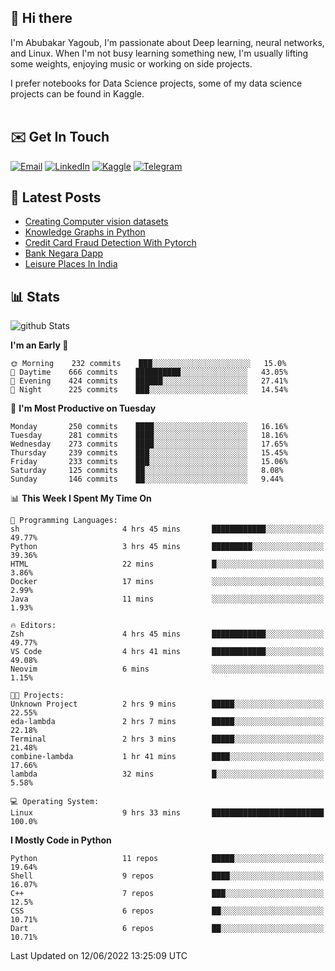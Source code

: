 ## 👋 Hi there

I'm Abubakar Yagoub, I'm passionate about Deep learning, neural networks, and
Linux. When I'm not busy learning something new, I'm usually lifting some
weights, enjoying music or working on side projects.

I prefer notebooks for Data Science projects, some of my data science projects
can be found in Kaggle. <br> <br>

## ✉️ Get In Touch

[![Email](https://img.shields.io/badge/Email-f1f1f1?style=for-the-badge&logo=gmail&logoColor=0f111a)](mailto:hi@blacksuan19.dev)
[![LinkedIn](https://img.shields.io/badge/LinkedIn-0077B5?style=for-the-badge&logo=linkedin&logoColor=white)](https://www.linkedin.com/in/blacksuan19/)
[![Kaggle](https://img.shields.io/badge/Kaggle-5acfff?style=for-the-badge&logo=kaggle&logoColor=white)](http://kaggle.com/abubakaryagob/)
[![Telegram](https://img.shields.io/badge/Telegram-2CA5E0?style=for-the-badge&logo=telegram&logoColor=white)](https://t.me/blacksuan19)

## 📩 Latest Posts

<!-- BLOG-POST-LIST:START -->
- [Creating Computer vision datasets](http://blacksuan19.dev/blog/creating-datasets/)
- [Knowledge Graphs in Python](http://blacksuan19.dev/projects/Knowledge_Graphs/)
- [Credit Card Fraud Detection With Pytorch](http://blacksuan19.dev/projects/credit-card-fraud-detection-with-pytorch/)
- [Bank Negara Dapp](http://blacksuan19.dev/projects/bank-negara/)
- [Leisure Places In India](http://blacksuan19.dev/projects/leisure-places-in-india/)
<!-- BLOG-POST-LIST:END -->

## 📊 Stats

![github Stats](https://github-readme-stats.vercel.app/api?username=blacksuan19&theme=github_dark&show_icons=true&count_private=true&custom_title=Github%20Stats&hide_border=true)

<!--START_SECTION:waka-->
**I'm an Early 🐤** 

```text
🌞 Morning    232 commits    ███░░░░░░░░░░░░░░░░░░░░░░   15.0% 
🌆 Daytime    666 commits    ██████████░░░░░░░░░░░░░░░   43.05% 
🌃 Evening    424 commits    ██████░░░░░░░░░░░░░░░░░░░   27.41% 
🌙 Night      225 commits    ███░░░░░░░░░░░░░░░░░░░░░░   14.54%

```
📅 **I'm Most Productive on Tuesday** 

```text
Monday       250 commits    ████░░░░░░░░░░░░░░░░░░░░░   16.16% 
Tuesday      281 commits    ████░░░░░░░░░░░░░░░░░░░░░   18.16% 
Wednesday    273 commits    ████░░░░░░░░░░░░░░░░░░░░░   17.65% 
Thursday     239 commits    ███░░░░░░░░░░░░░░░░░░░░░░   15.45% 
Friday       233 commits    ███░░░░░░░░░░░░░░░░░░░░░░   15.06% 
Saturday     125 commits    ██░░░░░░░░░░░░░░░░░░░░░░░   8.08% 
Sunday       146 commits    ██░░░░░░░░░░░░░░░░░░░░░░░   9.44%

```


📊 **This Week I Spent My Time On** 

```text
💬 Programming Languages: 
sh                       4 hrs 45 mins       ████████████░░░░░░░░░░░░░   49.77% 
Python                   3 hrs 45 mins       █████████░░░░░░░░░░░░░░░░   39.36% 
HTML                     22 mins             █░░░░░░░░░░░░░░░░░░░░░░░░   3.86% 
Docker                   17 mins             ░░░░░░░░░░░░░░░░░░░░░░░░░   2.99% 
Java                     11 mins             ░░░░░░░░░░░░░░░░░░░░░░░░░   1.93%

🔥 Editors: 
Zsh                      4 hrs 45 mins       ████████████░░░░░░░░░░░░░   49.77% 
VS Code                  4 hrs 41 mins       ████████████░░░░░░░░░░░░░   49.08% 
Neovim                   6 mins              ░░░░░░░░░░░░░░░░░░░░░░░░░   1.15%

🐱‍💻 Projects: 
Unknown Project          2 hrs 9 mins        █████░░░░░░░░░░░░░░░░░░░░   22.55% 
eda-lambda               2 hrs 7 mins        █████░░░░░░░░░░░░░░░░░░░░   22.18% 
Terminal                 2 hrs 3 mins        █████░░░░░░░░░░░░░░░░░░░░   21.48% 
combine-lambda           1 hr 41 mins        ████░░░░░░░░░░░░░░░░░░░░░   17.66% 
lambda                   32 mins             █░░░░░░░░░░░░░░░░░░░░░░░░   5.58%

💻 Operating System: 
Linux                    9 hrs 33 mins       █████████████████████████   100.0%

```

**I Mostly Code in Python** 

```text
Python                   11 repos            █████░░░░░░░░░░░░░░░░░░░░   19.64% 
Shell                    9 repos             ████░░░░░░░░░░░░░░░░░░░░░   16.07% 
C++                      7 repos             ███░░░░░░░░░░░░░░░░░░░░░░   12.5% 
CSS                      6 repos             ██░░░░░░░░░░░░░░░░░░░░░░░   10.71% 
Dart                     6 repos             ██░░░░░░░░░░░░░░░░░░░░░░░   10.71%

```



 Last Updated on 12/06/2022 13:25:09 UTC
<!--END_SECTION:waka-->
